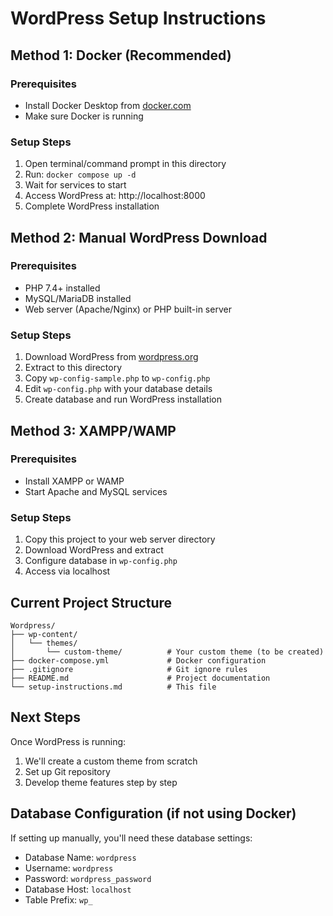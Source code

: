 # WordPress Setup Instructions

## Method 1: Docker (Recommended)

### Prerequisites

- Install Docker Desktop from [docker.com](https://www.docker.com/products/docker-desktop/)
- Make sure Docker is running

### Setup Steps

1. Open terminal/command prompt in this directory
2. Run: `docker compose up -d`
3. Wait for services to start
4. Access WordPress at: http://localhost:8000
5. Complete WordPress installation

## Method 2: Manual WordPress Download

### Prerequisites

- PHP 7.4+ installed
- MySQL/MariaDB installed
- Web server (Apache/Nginx) or PHP built-in server

### Setup Steps

1. Download WordPress from [wordpress.org](https://wordpress.org/download/)
2. Extract to this directory
3. Copy `wp-config-sample.php` to `wp-config.php`
4. Edit `wp-config.php` with your database details
5. Create database and run WordPress installation

## Method 3: XAMPP/WAMP

### Prerequisites

- Install XAMPP or WAMP
- Start Apache and MySQL services

### Setup Steps

1. Copy this project to your web server directory
2. Download WordPress and extract
3. Configure database in `wp-config.php`
4. Access via localhost

## Current Project Structure

```
Wordpress/
├── wp-content/
│   └── themes/
│       └── custom-theme/          # Your custom theme (to be created)
├── docker-compose.yml             # Docker configuration
├── .gitignore                     # Git ignore rules
├── README.md                      # Project documentation
└── setup-instructions.md          # This file
```

## Next Steps

Once WordPress is running:

1. We'll create a custom theme from scratch
2. Set up Git repository
3. Develop theme features step by step

## Database Configuration (if not using Docker)

If setting up manually, you'll need these database settings:

- Database Name: `wordpress`
- Username: `wordpress`
- Password: `wordpress_password`
- Database Host: `localhost`
- Table Prefix: `wp_`
